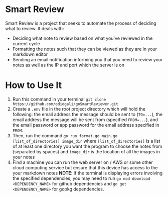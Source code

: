 # Smart Review
Smart Review is a project that seeks to automate the process of deciding what to review. It deals with:
- Deciding what note to review based on what you've reviewed in the current cycle
- Formatting the notes such that they can be viewed as they are in your markdown editor
- Sending an email notification informing you that you need to review your notes as well as the IP and port which the server is on

# How to Use It
1. Run this command in your terminal `git clone https://github.com/odiogali/goSmartReviewer.git`
2. Create a `.env` file in the root project directory which will hold the following: the email address the message should be sent to (`TO=...`), the email address the message will be sent from (specified `FROM=...`), and the email password or app password for the email address specified in `FROM`.
3. Then, run the command `go run format.go main.go [list_of_directories] image_dir` where `[list_of_directories]` is a list of at least one directory you want the program to choose the notes from (separated by spaces) and `image_dir` is the location of all the images in your notes
6. Find a machine you can run the web server on / AWS or some other cloud computing service but ensure that this device has access to the your markdown notes
**NOTE**: If the terminal is displaying errors involving the specified dependencies, you may need to run `go mod download <DEPENDENCY_NAME>` for github dependencies and `go get <DEPENDENCY_NAME>` for gopkg dependencies.
